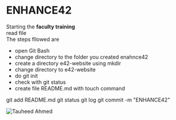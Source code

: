 #   ENHANCE42

Starting the **faculty training**  
 read file  
 The steps fllowed are  

 - open Git Bash
- change directory to the folder you created enahnce42
- create a directory e42-website using mkdir
- change directory to e42-website
- do git init
- check with git status
- create file README.md with touch command 


git add README.md
git status
git log
git commit -m "ENHANCE42"

![Tauheed Ahmed](D:\error)